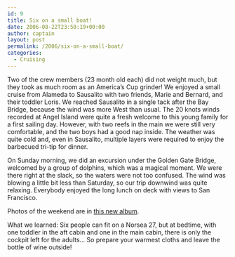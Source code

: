 ```yaml
---
id: 9
title: Six on a small boat!
date: 2006-08-22T23:50:19+00:00
author: captain
layout: post
permalink: /2006/six-on-a-small-boat/
categories:
  - Cruising
---
```

Two of the crew members (23 month old each) did not weight much, but they took
as much room as an America’s Cup grinder! We enjoyed a small cruise from Alameda
to Sausalito with two friends, Marie and Bernard, and their toddler Loris. We
reached Sausalito in a single tack after the Bay Bridge, because the wind was
more West than usual. The 20 knots winds recorded at Angel Island were quite a
fresh welcome to this young family for a first sailing day. However, with two
reefs in the main we were still very comfortable, and the two boys had a good
nap inside. The weather was quite cold and, even in Sausalito, multiple layers
were required to enjoy the barbecued tri-tip for dinner.

On Sunday morning, we did an excursion under the Golden Gate Bridge, welcomed by
a group of dolphins, which was a magical moment. We were there right at the
slack, so the waters were not too confused. The wind was blowing a little bit
less than Saturday, so our trip downwind was quite relaxing. Everybody enjoyed
the long lunch on deck with views to San Francisco.

Photos of the weekend are in
[this new album](http://plume.flupes.org/gallery/sailing/2006-08_sausalito).

What we learned: Six people can fit on a Norsea 27, but at bedtime, with one
toddler in the aft cabin and one in the main cabin, there is only the cockpit
left for the adults… So prepare your warmest cloths and leave the bottle of wine
outside!